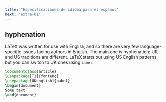 ```yaml
---
title: "Especificaciones de idioma para el español"
next: "extra-01"
---
```


## hyphenation

LaTeX was written for use with English, and so there are very few
language-specific issues facing authors in English. The main one
is hyphenation: UK and US traditions are different. LaTeX starts out
using US English patterns, but you can switch to UK ones using `babel`.

```latex
\documentclass{article}
\usepackage[T1]{fontenc}
\usepackage[UKenglish]{babel}
\begin{document}
Some text
\end{document}
```
